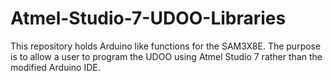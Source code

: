 # Atmel-Studio-7-UDOO-Libraries
This repository holds Arduino like functions for the SAM3X8E. The purpose is to allow a user to program the UDOO using Atmel Studio 7 rather than the modified Arduino IDE.

